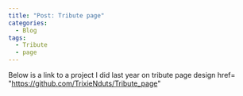 ```yaml
---
title: "Post: Tribute page"
categories:
  - Blog
tags:
  - Tribute
  - page
---
```

Below is a link to a project I did last year on tribute page design
<a> href= "https://github.com/TrixieNduts/Tribute_page" </a>
